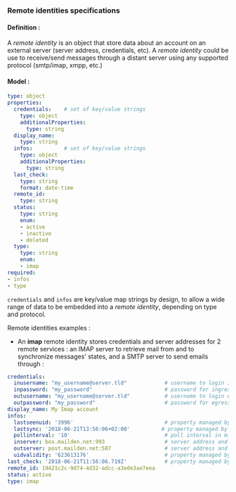 ### Remote identities specifications

#### Definition :

A _remote identity_ is an object that store data about an account on an external server (server address, credentials, etc). A _remote identity_ could be use to receive/send messages through a distant server using any supported protocol (smtp/imap, xmpp, etc.)

#### Model :

```yaml
type: object
properties:
  credentials:    # set of key/value strings
    type: object
    additionalProperties:
      type: string
  display_name:
    type: string
  infos:          # set of key/value strings
    type: object
    additionalProperties:
      type: string
  last_check:
    type: string
    format: date-time
  remote_id:
    type: string
  status:
    type: string
    enum:
    - active
    - inactive
    - deleted
  type:
    type: string
    enum:
    - imap
required:
- infos
- type
```

`credentials` and `infos` are key/value map strings by design, to allow a wide range of data to be embedded into a _remote identity_, depending on type and protocol.

Remote identities examples : 

- An **imap** remote identity stores credentials and server addresses for 2 remote services : an IMAP server to retrieve mail from and to synchronize messages' states, and a SMTP server to send emails through :

```yaml
credentials:
  inusername: "my_username@server.tld"            # username to login ingress server
  inpassword: "my_password"                       # password for ingress server
  outusername: "my_username@server.tld"           # username to login egress server
  outpassword: "my_password"                      # password for egress server
display_name: My Imap account
infos:
  lastseenuid: '3996'                             # property managed by imap worker, do not edit
  lastsync: '2018-06-21T13:56:06+02:00'			 # property managed by imap worker, do not edit
  pollinterval: '10'                              # poll interval in minutes
  inserver: box.mailden.net:993                   # server address and port to fetch mail from
  outserver: post.mailden.net:587                 # server address and port to send mail through
  uidvalidity: '623613176'                        # property managed by imap worker, do not edit
last_check: '2018-06-21T11:56:06.719Z'            # property managed by imap worker, do not edit
remote_id: 19421c2c-9d74-4d32-adcc-a3ede3ae7eea
status: active
type: imap
```

